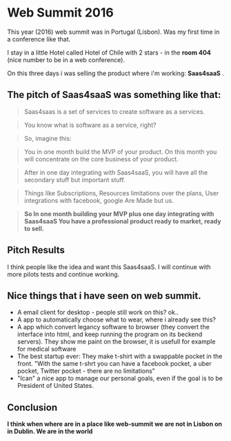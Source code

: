 # Web Summit 2016

This year (2016) web summit was in Portugal (Lisbon). Was my first time in a conference like that.

I stay in a little Hotel called Hotel of Chile with 2 stars - in the **room 404** (nice number to be in a web conference).

On this three days i was selling the product where i'm working: **Saas4saaS** .

## The pitch of Saas4saaS was something like that:

  > Saas4saas is a set of services to create software as a services.

  > You know what is software as a service, right?

  > So, imagine this:

  > You in one month build the MVP of your product.
  > On this month you will concentrate on the core business of your product.

  > After in one day integrating with Saas4saaS, you will have all the secondary
  > stuff but important stuff.

  > Things like Subscriptions, Resources limitations over the plans, User integrations with facebook, google
  Are Made but us.

  > **So In one month building your MVP plus one day integrating with Saas4saaS
  > You have a professional product ready to market, ready to sell.**

## Pitch Results

I think people like the idea and want this Saas4saaS. I will continue with more pilots tests and continue working.


## Nice things that i have seen on web summit.

 - A email client for desktop - people still work on this? ok..
 - A app to automatically choose what to wear, where i already see this?
 - A app which convert legancy software to browser (they convert the interface into html, and keep running the program on its beckend servers). They show me paint on the browser, it is usefull for example for medical software
 - The best startup ever: They make t-shirt with a swappable pocket in the front. "With the same t-shrt you can have a facebook pocket, a uber pocket, Twitter pocket - there are no limitations"   
 - "Ican" a nice app to manage our personal goals, even if the goal is to be President of United States.


 ## Conclusion
  **I think when where are in a place like web-summit we are not in Lisbon on in Dublin.
  We are in the world**
  
